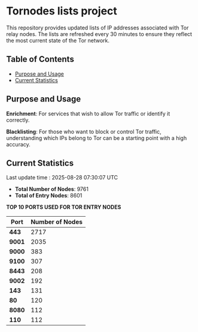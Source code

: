 # Tornodes lists project

This repository provides updated lists of IP addresses associated with Tor relay nodes. The lists are refreshed every 30 minutes to ensure they reflect the most current state of the Tor network.

## Table of Contents

- [Purpose and Usage](#purpose-and-usage)
- [Current Statistics](#current-statistics)


## Purpose and Usage

**Enrichment**: For services that wish to allow Tor traffic or identify it correctly.

**Blacklisting**: For those who want to block or control Tor traffic, understanding which IPs belong to Tor can be a starting point with a high accuracy.

## Current Statistics

Last update time : 2025-08-28 07:30:07 UTC

- **Total Number of Nodes**: 9761
- **Total of Entry Nodes**: 8601

**TOP 10 PORTS USED FOR TOR ENTRY NODES**

| **Port** | **Number of Nodes** |
|------|-----------------|
| **443**   | 2717  |
| **9001**   | 2035  |
| **9000**   | 383  |
| **9100**   | 307  |
| **8443**   | 208  |
| **9002**   | 192  |
| **143**   | 131  |
| **80**   | 120  |
| **8080**   | 112  |
| **110**   | 112  |

